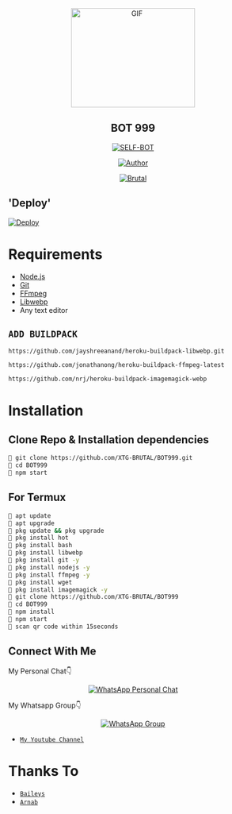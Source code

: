 

<div align="center">
        <img src="https://c.tenor.com/Rd62X6xJoAMAAAAi/fake-3d.gif" alt="GIF" width="250" height="200"/>
</p>

## BOT 999

</div>

<p align="center">
<a href="##"><img title="SELF-BOT" src="https://img.shields.io/static/v1?label=Language&message=English&color=blue"></a>
</p>
<p align="center">
  <a href="https://github.com/XTG-BRUTAL"><img title="Author" src="https://img.shields.io/badge/Author-Arnab-blue.svg?style=for-the-badge&logo=github" /></a>
</p>
<p align="center">
<a href="#"><img title="Brutal" src="https://img.shields.io/static/v1?label=WHATSAPP&message=Automated-Bot&color=blue"></a>
</p>

## 'Deploy'
[![Deploy](https://www.herokucdn.com/deploy/button.svg)](https://heroku.com/deploy?template=https://github.com/XTG-BRUTAL/AB-BOT-69/)

# Requirements
* [Node.js](https://nodejs.org/en/)
* [Git](https://git-scm.com/downloads)
* [FFmpeg](https://github.com/BtbN/FFmpeg-Builds/releases/download/autobuild-2020-12-08-13-03/ffmpeg-n4.3.1-26-gca55240b8c-win64-gpl-4.3.zip)
* [Libwebp](https://developers.google.com/speed/webp/download)
* Any text editor

## `ADD BUILDPACK`

```
https://github.com/jayshreeanand/heroku-buildpack-libwebp.git
```
```
https://github.com/jonathanong/heroku-buildpack-ffmpeg-latest
```
```
https://github.com/nrj/heroku-buildpack-imagemagick-webp
```

# Installation
## Clone Repo & Installation dependencies
```bash
🦄 git clone https://github.com/XTG-BRUTAL/BOT999.git
🦄 cd BOT999
🦄 npm start
```
## For Termux
```bash
🦄 apt update
🦄 apt upgrade
🦄 pkg update && pkg upgrade 
🦄 pkg install hot
🦄 pkg install bash
🦄 pkg install libwebp
🦄 pkg install git -y
🦄 pkg install nodejs -y 
🦄 pkg install ffmpeg -y 
🦄 pkg install wget
🦄 pkg install imagemagick -y
🦄 git clone https://github.com/XTG-BRUTAL/BOT999
🦄 cd BOT999
🦄 npm install
🦄 npm start
🦄 scan qr code within 15seconds
```

## Connect With Me
My Personal Chat👇
<p align="center">
 <a href="https://wa.me/+919101765679"><img alt="WhatsApp Personal Chat" src="https://img.shields.io/badge/WhatsApp-25D366?style=for-the-badge&logo=whatsapp&logoColor=black"/></a>
</p>

My Whatsapp Group👇
<p align="center">
 <a href="https://chat.whatsapp.com/JXXlZP4uxyWDmrZvBn1G2f"><img alt="WhatsApp Group" src="https://img.shields.io/badge/WhatsApp-25D366?style=for-the-badge&logo=whatsapp&logoColor=black"/></a>
</p>

* [`My Youtube Channel`](https://www.youtube.com/channel/UCVTmh1k-Of3tmHeAk6_3EZw)

# Thanks To
* [`Baileys`](https://github.com/adiwajshing/Baileys)
* [`Arnab`](https://github.com/XTG-BRUTAL)
